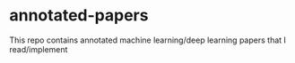 # annotated-papers
This repo contains annotated machine learning/deep learning papers that I read/implement
